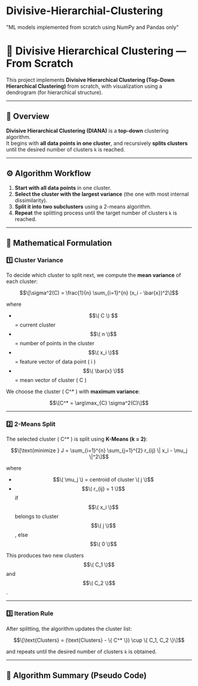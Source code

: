 # Divisive-Hierarchial-Clustering
"ML models implemented from scratch using NumPy and Pandas only"

# 🧩 Divisive Hierarchical Clustering — From Scratch

This project implements **Divisive Hierarchical Clustering (Top-Down Hierarchical Clustering)** from scratch, with visualization using a dendrogram (for hierarchical structure).

---

## 📘 Overview

**Divisive Hierarchical Clustering (DIANA)** is a **top-down** clustering algorithm.  
It begins with **all data points in one cluster**, and recursively **splits clusters** until the desired number of clusters `k` is reached.

---

## ⚙️ Algorithm Workflow

1. **Start with all data points** in one cluster.
2. **Select the cluster with the largest variance** (the one with most internal dissimilarity).
3. **Split it into two subclusters** using a 2-means algorithm.
4. **Repeat** the splitting process until the target number of clusters `k` is reached.

---

## 🧮 Mathematical Formulation

### 1️⃣ Cluster Variance

To decide which cluster to split next, we compute the **mean variance** of each cluster:

$$\[\sigma^2(C) = \frac{1}{n} \sum_{i=1}^{n} (x_i - \bar{x})^2\]$$

where  
- $$\( C \) $$= current cluster  
- $$\( n \)$$ = number of points in the cluster  
- $$\( x_i \)$$ = feature vector of data point \( i \)  
- $$\( \bar{x} \)$$ = mean vector of cluster \( C \)

We choose the cluster \( C^* \) with **maximum variance**:

$$\[C^* = \arg\max_{C} \sigma^2(C)\]$$

---

### 2️⃣ 2-Means Split

The selected cluster \( C^* \) is split using **K-Means (k = 2)**:

$$\[\text{minimize } J = \sum_{i=1}^{n} \sum_{j=1}^{2} r_{ij} \| x_i - \mu_j \|^2\]$$

where  
- $$\( \mu_j \) = centroid of cluster \( j \)$$  
- $$\( r_{ij} = 1 \)$$ if $$\( x_i \)$$ belongs to cluster $$\( j \)$$, else $$\( 0 \)$$

This produces two new clusters $$\( C_1 \)$$ and $$\( C_2 \)$$.

---

### 3️⃣ Iteration Rule

After splitting, the algorithm updates the cluster list:

$$\[\text{Clusters} = (\text{Clusters} - \{ C^* \}) \cup \{ C_1, C_2 \}\]$$

and repeats until the desired number of clusters `k` is obtained.

---

## 🧩 Algorithm Summary (Pseudo Code)
